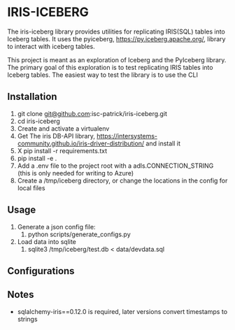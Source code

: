 # IRIS-ICEBERG
The iris-iceberg library provides utilities for replicating IRIS(SQL) tables into Iceberg tables. It uses the pyiceberg, https://py.iceberg.apache.org/, library to interact with iceberg tables.

This project is meant as an exploration of Iceberg and the PyIceberg library. The primary goal of this exploration is to test replicating IRIS tables into Iceberg tables. The easiest way to test the library is to use the CLI


## Installation
1. git clone git@github.com:isc-patrick/iris-iceberg.git
2. cd iris-iceberg
3. Create and activate a virtualenv
4. Get The iris DB-API library, https://intersystems-community.github.io/iris-driver-distribution/ and install it
5. X pip install -r requirements.txt
6. pip install -e .
7. Add a .env file to the project root with a adls.CONNECTION_STRING (this is only needed for writing to Azure)
8. Create a /tmp/iceberg directory, or change the locations in the config for local files

## Usage
1. Generate a json config file: 
   1. python scripts/generate_configs.py
2. Load data into sqlite
   1. sqlite3 /tmp/iceberg/test.db < data/devdata.sql 

## Configurations


## Notes
  - sqlalchemy-iris==0.12.0 is required, later versions convert timestamps to strings   
